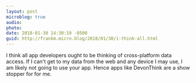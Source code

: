 ```yaml
---
layout: post
microblog: true
audio: 
photo: 
date: 2018-01-30 14:30:19 -0500
guid: http://frankm.micro.blog/2018/01/30/i-think-all.html
---
```

I think all app developers ought to be thinking of cross-platform data access. If I can't get to my data from the web and any device I may use, I am likely not going to use your app. Hence apps like DevonThink are a show stopper for for me. 
